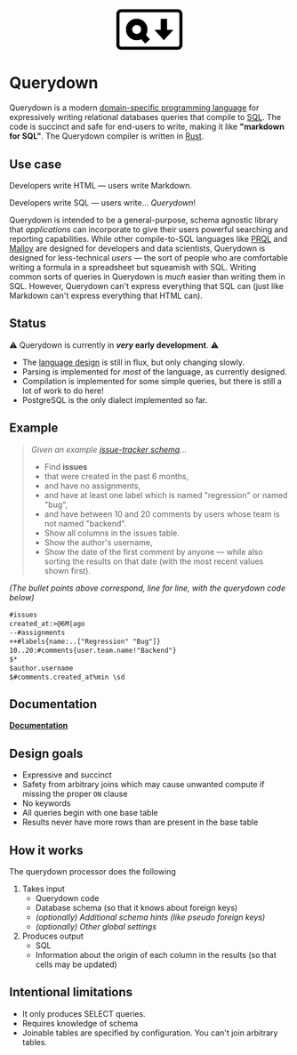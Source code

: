 <p align="center">
  <img src="./branding/logo-optimized.svg" width="120" style="margin: 0 auto;">
</p>

# Querydown

Querydown is a modern [domain-specific programming language](https://en.wikipedia.org/wiki/Domain-specific_language) for expressively writing relational databases queries that compile to [SQL](https://en.wikipedia.org/wiki/SQL). The code is succinct and safe for end-users to write, making it like **"markdown for SQL"**. The Querydown compiler is written in [Rust](https://www.rust-lang.org/).

## Use case

Developers write HTML &mdash; users write Markdown.

Developers write SQL &mdash; users write... _Querydown_!

Querydown is intended to be a general-purpose, schema agnostic library that _applications_ can incorporate to give their users powerful searching and reporting capabilities. While other compile-to-SQL languages like [PRQL](https://prql-lang.org/) and [Malloy](https://github.com/malloydata/malloy) are designed for developers and data scientists, Querydown is designed for less-technical _users_ &mdash; the sort of people who are comfortable writing a formula in a spreadsheet but squeamish with SQL. Writing common sorts of queries in Querydown is _much_ easier than writing them in SQL. However, Querydown can't express everything that SQL can (just like Markdown can't express everything that HTML can).

## Status

⚠️ Querydown is currently in **_very_ early development**. ⚠️

- The [language design](./docs/language.md) is still in flux, but only changing slowly.
- Parsing is implemented for _most_ of the language, as currently designed.
- Compilation is implemented for some simple queries, but there is still a lot of work to do here!
- PostgreSQL is the only dialect implemented so far.

## Example

> _Given an example [issue-tracker schema](./docs/language.md#example-schema)_...<br/>
> - Find **issues**
> - that were created in the past 6 months,
> - and have no assignments,
> - and have at least one label which is named "regression" or named "bug",
> - and have between 10 and 20 comments by users whose team is not named "backend".
> - Show all columns in the issues table.
> - Show the author's username,
> - Show the date of the first comment by anyone &mdash; while also sorting the results on that date (with the most recent values shown first).

_(The bullet points above correspond, line for line, with the querydown code below)_

```text
#issues
created_at:>@6M|ago
--#assignments
++#labels{name:..["Regression" "Bug"]}
10..20:#comments{user.team.name!"Backend"}
$*
$author.username
$#comments.created_at%min \sd
```
## Documentation

**[Documentation](./docs/language.md)**


## Design goals

- Expressive and succinct
- Safety from arbitrary joins which may cause unwanted compute if missing the proper `ON` clause
- No keywords
- All queries begin with one base table
- Results never have more rows than are present in the base table


## How it works

The querydown processor does the following

1. Takes input
    - Querydown code
    - Database schema (so that it knows about foreign keys)
    - *(optionally) Additional schema hints (like pseudo foreign keys)*
    - *(optionally) Other global settings*
1. Produces output
    - SQL
    - Information about the origin of each column in the results (so that cells may be updated)

## Intentional limitations

- It only produces SELECT queries.
- Requires knowledge of schema
- Joinable tables are specified by configuration. You can't join arbitrary tables.
